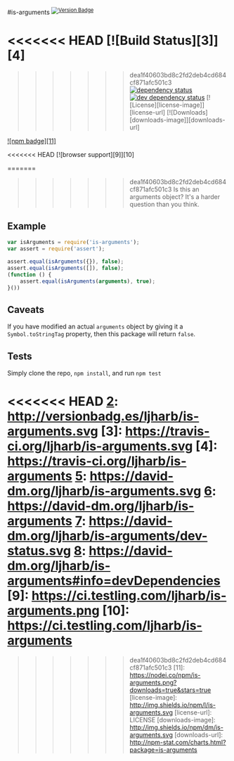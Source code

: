 #is-arguments <sup>[![Version Badge][2]][1]</sup>

<<<<<<< HEAD
[![Build Status][3]][4]
=======
>>>>>>> dea1f40603bd8c2fd2deb4cd684cf871afc501c3
[![dependency status][5]][6]
[![dev dependency status][7]][8]
[![License][license-image]][license-url]
[![Downloads][downloads-image]][downloads-url]

[![npm badge][11]][1]

<<<<<<< HEAD
[![browser support][9]][10]

=======
>>>>>>> dea1f40603bd8c2fd2deb4cd684cf871afc501c3
Is this an arguments object? It's a harder question than you think.

## Example

```js
var isArguments = require('is-arguments');
var assert = require('assert');

assert.equal(isArguments({}), false);
assert.equal(isArguments([]), false);
(function () {
	assert.equal(isArguments(arguments), true);
}())
```

## Caveats
If you have modified an actual `arguments` object by giving it a `Symbol.toStringTag` property, then this package will return `false`.

## Tests
Simply clone the repo, `npm install`, and run `npm test`

[1]: https://npmjs.org/package/is-arguments
<<<<<<< HEAD
[2]: http://versionbadg.es/ljharb/is-arguments.svg
[3]: https://travis-ci.org/ljharb/is-arguments.svg
[4]: https://travis-ci.org/ljharb/is-arguments
[5]: https://david-dm.org/ljharb/is-arguments.svg
[6]: https://david-dm.org/ljharb/is-arguments
[7]: https://david-dm.org/ljharb/is-arguments/dev-status.svg
[8]: https://david-dm.org/ljharb/is-arguments#info=devDependencies
[9]: https://ci.testling.com/ljharb/is-arguments.png
[10]: https://ci.testling.com/ljharb/is-arguments
=======
[2]: http://versionbadg.es/inspect-js/is-arguments.svg
[5]: https://david-dm.org/inspect-js/is-arguments.svg
[6]: https://david-dm.org/inspect-js/is-arguments
[7]: https://david-dm.org/inspect-js/is-arguments/dev-status.svg
[8]: https://david-dm.org/inspect-js/is-arguments#info=devDependencies
>>>>>>> dea1f40603bd8c2fd2deb4cd684cf871afc501c3
[11]: https://nodei.co/npm/is-arguments.png?downloads=true&stars=true
[license-image]: http://img.shields.io/npm/l/is-arguments.svg
[license-url]: LICENSE
[downloads-image]: http://img.shields.io/npm/dm/is-arguments.svg
[downloads-url]: http://npm-stat.com/charts.html?package=is-arguments

